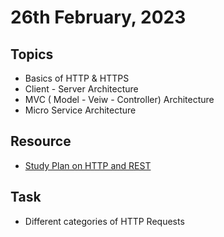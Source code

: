 # 26th February, 2023

## Topics
- Basics of HTTP & HTTPS
- Client - Server Architecture
- MVC ( Model - Veiw - Controller) Architecture
- Micro Service Architecture

## Resource
- [Study Plan on HTTP and REST](https://nbviewer.org/github/Sakib62/SWE330_Web_Technologies_Tasks/blob/main/Task_01/HTTP-and-REST-StudyPlan.pdf)

## Task
- Different categories of HTTP Requests

